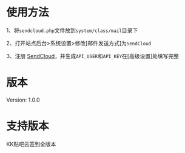 # 使用方法
1、将`sendcloud.php`文件放到`system/class/mail`目录下

2、打开站点后台>系统设置>修改[邮件发送方式]为`SendCloud`

3、注册 [SendCloud](https://www.sendcloud.net)，并生成`API_USER`和`API_KEY`在[高级设置]处填写完整

# 版本
Version: 1.0.0

# 支持版本
KK贴吧云签到全版本